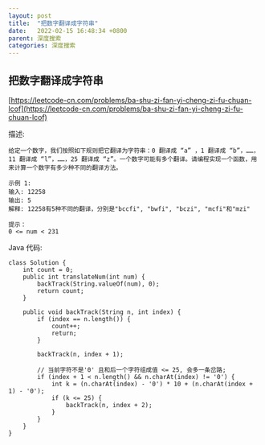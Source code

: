 ```yaml
---
layout: post
title:  "把数字翻译成字符串"
date:   2022-02-15 16:48:34 +0800
parent: 深度搜索
categories: 深度搜索
---
```


## 把数字翻译成字符串
[https://leetcode-cn.com/problems/ba-shu-zi-fan-yi-cheng-zi-fu-chuan-lcof](https://leetcode-cn.com/problems/ba-shu-zi-fan-yi-cheng-zi-fu-chuan-lcof)

描述:
```
给定一个数字，我们按照如下规则把它翻译为字符串：0 翻译成 “a” ，1 翻译成 “b”，……，11 翻译成 “l”，……，25 翻译成 “z”。一个数字可能有多个翻译。请编程实现一个函数，用来计算一个数字有多少种不同的翻译方法。

示例 1:
输入: 12258
输出: 5
解释: 12258有5种不同的翻译，分别是"bccfi", "bwfi", "bczi", "mcfi"和"mzi"
 
提示：
0 <= num < 231
```

Java 代码:
```
class Solution {
    int count = 0;
    public int translateNum(int num) {
        backTrack(String.valueOf(num), 0);
        return count;
    }

    public void backTrack(String n, int index) {
        if (index == n.length()) {
            count++;
            return;
        }
        
        backTrack(n, index + 1);
        
        // 当前字符不是'0' 且和后一个字符组成值 <= 25, 会多一条岔路;
        if (index + 1 < n.length() && n.charAt(index) != '0') {
            int k = (n.charAt(index) - '0') * 10 + (n.charAt(index + 1) - '0');
            if (k <= 25) {
                backTrack(n, index + 2);
            }
        }
    }
}
```
